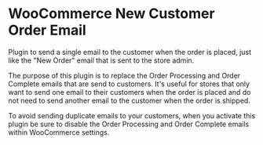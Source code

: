 WooCommerce New Customer Order Email
=================================

Plugin to send a single email to the customer when the order is placed, just like the "New Order" email that is sent to the store admin.

The purpose of this plugin is to replace the Order Processing and Order Complete emails that are send to customers. It's useful for stores that only want to send one email to their customers when the order is placed and do not need to send another email to the customer when the order is shipped.

To avoid sending duplicate emails to your customers, when you activate this plugin be sure to disable the Order Processing and Order Complete emails within WooCommerce settings.